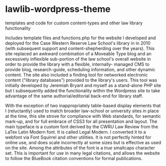 # lawlib-wordpress-theme
templates and code for custom content-types and other law library functionality

Includes template files and functions.php for the website I developed and deployed for the Case Western Reserve Law School's library in
in 2010 (with subsequent support and content-shepherding over the years). This site replaced an awkward combination of a Moveable Type
blog and an excessively inflexible sub-portion of the law school's overall website in order to provide the library with a flexible, internally-
managed CMS to provide blog, research-guide, scheduling information, and other dynamic content. The site also included a finding tool
for networked electronic content ("library databases") provided to the library's users. This tool was initially developed by Jeremiah 
Bryant and myself as a stand-alone PHP site but I subsequently added the functionality within the Wordpress site to take advantage
of the same authorial/editorial back-end for library staff.

With the exception of two inappropriately table-based display elements that I (reluctantly) used to match broader law-school or university sites in
place at the time, this site strove for compliance with Web standards, for semantic mark-up, and for full embrace of CSS3 for all
presentation and layout. The main typeface is a custom font derived by the CWRU Law Review from the LaTex Latin Modern font. It is 
called Legal Modern. I converted it to a webfont via Font Squirrel and other utilities. It is not perfectly hinted for online use, and
does scale incorrectly at some sizes but is effective as used on the site. Among the attributes of the font is a *true* smallcaps character
set. This is important for use in many legal citations, and allows the website to follow the BlueBook citation conventions for formal
publications. 
